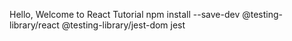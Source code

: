 Hello, Welcome to React Tutorial
npm install --save-dev @testing-library/react @testing-library/jest-dom jest
